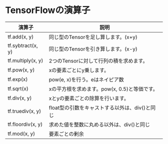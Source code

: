 # TensorFlowの演算子

| 演算子            | 説明                                           |
|-------------------|------------------------------------------------|
| tf.add(x, y)      | 同じ型のTensorを足し算します。(x+y)            |
| tf.sybtract(x, y) | 同じ型のTensorを引き算します。(x-y)            |
| tf.multiply(x, y) | 2つのTensorに対して行列の積を求めます。        |
| tf.pow(x, y)      | xの要素ごとにy乗します。                       |
| tf.exp(x)         | pow(e, x)を行う。eはネイピア数                 |
| tf.sqrt(x)        | xの平方根を求めます。pow(x, 0.5)と等価です。   |
| tf.div(x, y)      | xとyの要素ごとの除算を行います。               |
| tf.truediv(x, y)  | float型の引数をキャストする以外は、div()と同じ |
| tf.floordiv(x, y) | 求めた値を整数に丸める以外は、div()と同じ      |
| tf.mod(x, y)      | 要素ごとの剰余                                 |